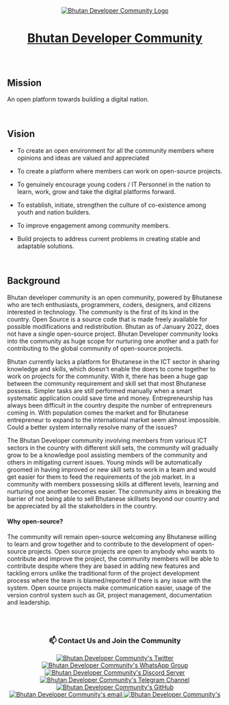 <p align="center">
 <a target="_blank" href="https://www.devbt.org">
  <img src="https://devbt.org/assets/email/socials-cover.png" alt="Bhutan Developer Community Logo" />
 </a>
</p>

# <a href="https://www.devbt.org" target="_blank"> <p align="center">Bhutan Developer Community</p> </a>
 
 <br/>
 
<!--  Don't write above this -->
 
## Mission

An open platform towards building a digital nation. 

<br/>

## Vision

- To create an open environment for all the community members where opinions and ideas are valued and appreciated

- To create a platform where members can work on open-source projects.

- To genuinely encourage young coders / IT Personnel in the nation to learn, work, grow and take the digital platforms forward.

- To establish, initiate, strengthen the culture of co-existence among youth and nation builders.

- To improve engagement among community members.

- Build projects to address current problems in creating stable and adaptable solutions. 

<br/>

## Background

Bhutan developer community is an open community, powered by Bhutanese who are tech enthusiasts, programmers, coders, designers, and citizens interested in technology. The community is the first of its kind in the country. Open Source is a source code that is made freely available for possible modifications and redistribution. Bhutan as of January 2022, does not have a single open-source project. Bhutan Developer community looks into the community as huge scope for nurturing one another and a path for contributing to the global community of open-source projects.

Bhutan currently lacks a platform for Bhutanese in the ICT sector in sharing knowledge and skills, which doesn't enable the doers to come together to work on projects for the community. With it, there has been a huge gap between the community requirement and skill set that most Bhutanese possess. Simpler tasks are still performed manually when a smart systematic application could save time and money. Entrepreneurship has always been difficult in the country despite the number of entrepreneurs coming in. With population comes the market and for Bhutanese entrepreneur to expand to the international market seem almost impossible. Could a better system internally resolve many of the issues?

The Bhutan Developer community involving members from various ICT sectors in the country with different skill sets, the community will gradually grow to be a knowledge pool assisting members of the community and others in mitigating current issues. Young minds will be automatically groomed in having improved or new skill sets to work in a team and would get easier for them to feed the requirements of the job market. In a community with members possessing skills at different levels, learning and nurturing one another becomes easier. The community aims in breaking the barrier of not being able to sell Bhutanese skillsets beyond our country and be appreciated by all the stakeholders in the country.



#### Why open-source?

The community will remain open-source welcoming any Bhutanese willing to learn and grow together and to contribute to the development of open-source projects. Open source projects are open to anybody who wants to contribute and improve the project, the community members will be able to contribute despite where they are based in adding new features and tackling errors unlike the traditional form of the project development process where the team is blamed/reported if there is any issue with the system. Open source projects make communication easier, usage of the version control system such as Git, project management, documentation and leadership.

<br/>

<!-- Dont write anything below this -->

#
 
 ### <p align="center">📫 Contact Us and Join the Community </p>
 
<p align="center">
 <a href="https://twitter.com/btdevcommunity">
  <img src="https://img.shields.io/badge/Twitter-1DA1F2?style=for-the-badge&logo=twitter&logoColor=white" alt="Bhutan Developer Community's Twitter" />     
 </a>
 <a target="_blank" href="https://chat.whatsapp.com/ByKjpnV2ajsBiqG140WEI2">
  <img src="https://img.shields.io/badge/whatsapp-25D366?style=for-the-badge&logo=WhatsApp&logoColor=white" alt="Bhutan Developer Community's WhatsApp Group" />     
 </a>
 <a target="_blank" href="https://discord.gg/kfG4Z9qBEb">
  <img src="https://img.shields.io/badge/discord-7289DA?style=for-the-badge&logo=Discord&logoColor=white" alt="Bhutan Developer Community's Discord Server" />     
 </a>
 <a href="https://t.me/+0WfVhQysyQFiOTg1">
  <img src="https://img.shields.io/badge/Telegram-229ED9?style=for-the-badge&logo=telegram&logoColor=white" alt="Bhutan Developer Community's Telegram Channel" />   
 </a>
 <a target="_blank" href="https://github.com/btdevcommunity">
  <img src="https://img.shields.io/badge/GitHub-171515?style=for-the-badge&logo=github&logoColor=white" alt="Bhutan Developer Community's GitHub" />     
 </a>
 <a target="_blank" href="mailto:btdevelopercommunity@gmail.com">
  <img src="https://img.shields.io/badge/email-3357C0?style=for-the-badge&logo=gmail&logoColor=white" alt="Bhutan Developer Community's email" />     
 </a>
 <a target="_blank" href="https://www.devbt.org">
  <img src="https://img.shields.io/badge/Website-1EBBEE?style=for-the-badge&logo=internetexplorer&logoColor=white" alt="Bhutan Developer Community's" />     
 </a>
</p>

